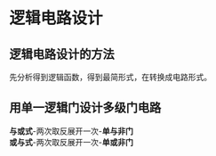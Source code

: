  # 逻辑电路设计
 ## 逻辑电路设计的方法
 先分析得到逻辑函数，得到最简形式，在转换成电路形式。
 ## 用单一逻辑门设计多级门电路
 **与或式**-两次取反展开一次-**单与非门**  
 **或与式**-两次取反展开一次-**单或非门**
